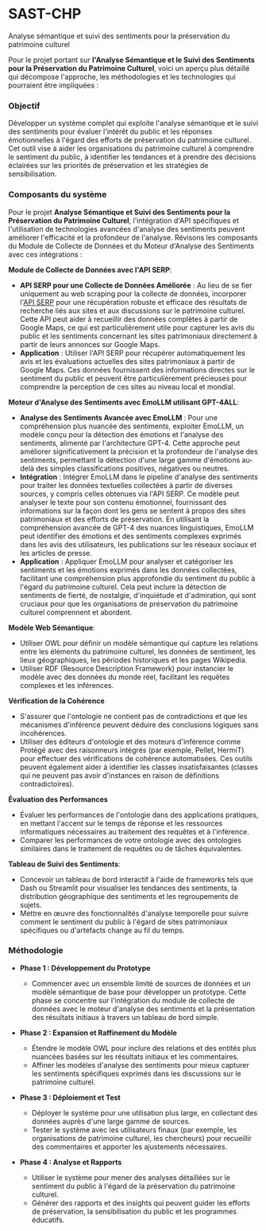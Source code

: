 # SAST-CHP
Analyse sémantique et suivi des sentiments pour la préservation du patrimoine culturel

Pour le projet portant sur **l'Analyse Sémantique et le Suivi des Sentiments pour la Préservation du Patrimoine Culturel**, voici un aperçu plus détaillé qui décompose l'approche, les méthodologies et les technologies qui pourraient être impliquées :

### Objectif

Développer un système complet qui exploite l'analyse sémantique et le suivi des sentiments pour évaluer l'intérêt du public et les réponses émotionnelles à l'égard des efforts de préservation du patrimoine culturel. Cet outil vise à aider les organisations du patrimoine culturel à comprendre le sentiment du public, à identifier les tendances et à prendre des décisions éclairées sur les priorités de préservation et les stratégies de sensibilisation.

### Composants du système

Pour le projet **Analyse Sémantique et Suivi des Sentiments pour la Préservation du Patrimoine Culturel**, l'intégration d'API spécifiques et l'utilisation de technologies avancées d'analyse des sentiments peuvent améliorer l'efficacité et la profondeur de l'analyse. Révisons les composants du Module de Collecte de Données et du Moteur d'Analyse des Sentiments avec ces intégrations :

**Module de Collecte de Données avec l'API SERP**:

  - **API SERP pour une Collecte de Données Améliorée** : Au lieu de se fier uniquement au web scraping pour la collecte de données, incorporer l'[API SERP](https://serpapi.com/google-maps-api) pour une récupération robuste et efficace des résultats de recherche liés aux sites et aux discussions sur le patrimoine culturel. Cette API peut aider à recueillir des données complètes à partir de Google Maps, ce qui est particulièrement utile pour capturer les avis du public et les sentiments concernant les sites patrimoniaux directement à partir de leurs annonces sur Google Maps.
  - **Application** : Utiliser l'API SERP pour récupérer automatiquement les avis et les évaluations actuelles des sites patrimoniaux à partir de Google Maps. Ces données fournissent des informations directes sur le sentiment du public et peuvent être particulièrement précieuses pour comprendre la perception de ces sites au niveau local et mondial.

**Moteur d'Analyse des Sentiments avec EmoLLM utilisant GPT-4ALL**:

  - **Analyse des Sentiments Avancée avec EmoLLM** : Pour une compréhension plus nuancée des sentiments, exploiter EmoLLM, un modèle conçu pour la détection des émotions et l'analyse des sentiments, alimenté par l'architecture GPT-4. Cette approche peut améliorer significativement la précision et la profondeur de l'analyse des sentiments, permettant la détection d'une large gamme d'émotions au-delà des simples classifications positives, négatives ou neutres.
  - **Intégration** : Intégrer EmoLLM dans le pipeline d'analyse des sentiments pour traiter les données textuelles collectées à partir de diverses sources, y compris celles obtenues via l'API SERP. Ce modèle peut analyser le texte pour son contenu émotionnel, fournissant des informations sur la façon dont les gens se sentent à propos des sites patrimoniaux et des efforts de préservation. En utilisant la compréhension avancée de GPT-4 des nuances linguistiques, EmoLLM peut identifier des émotions et des sentiments complexes exprimés dans les avis des utilisateurs, les publications sur les réseaux sociaux et les articles de presse.
  - **Application** : Appliquer EmoLLM pour analyser et catégoriser les sentiments et les émotions exprimés dans les données collectées, facilitant une compréhension plus approfondie du sentiment du public à l'égard du patrimoine culturel. Cela peut inclure la détection de sentiments de fierté, de nostalgie, d'inquiétude et d'admiration, qui sont cruciaux pour que les organisations de préservation du patrimoine culturel comprennent et abordent.

**Modèle Web Sémantique**:

  - Utiliser OWL pour définir un modèle sémantique qui capture les relations entre les éléments du patrimoine culturel, les données de sentiment, les lieux géographiques, les périodes historiques et les pages Wikipedia.
  - Utiliser RDF (Resource Description Framework) pour instancier le modèle avec des données du monde réel, facilitant les requêtes complexes et les inférences.

**Vérification de la Cohérence**

  - S'assurer que l'ontologie ne contient pas de contradictions et que les mécanismes d'inférence peuvent déduire des conclusions logiques sans incohérences.
  - Utiliser des éditeurs d'ontologie et des moteurs d'inférence comme Protégé avec des raisonneurs intégrés (par exemple, Pellet, HermiT) pour effectuer des vérifications de cohérence automatisées. Ces outils peuvent également aider à identifier les classes insatisfaisantes (classes qui ne peuvent pas avoir d'instances en raison de définitions contradictoires).

**Évaluation des Performances**

- Évaluer les performances de l'ontologie dans des applications pratiques, en mettant l'accent sur le temps de réponse et les ressources informatiques nécessaires au traitement des requêtes et à l'inférence.
- Comparer les performances de votre ontologie avec des ontologies similaires dans le traitement de requêtes ou de tâches équivalentes.

**Tableau de Suivi des Sentiments**:
   - Concevoir un tableau de bord interactif à l'aide de frameworks tels que Dash ou Streamlit pour visualiser les tendances des sentiments, la distribution géographique des sentiments et les regroupements de sujets.
   - Mettre en œuvre des fonctionnalités d'analyse temporelle pour suivre comment le sentiment du public à l'égard de sites patrimoniaux spécifiques ou d'artefacts change au fil du temps.

### Méthodologie

- **Phase 1 : Développement du Prototype**
  - Commencer avec un ensemble limité de sources de données et un modèle sémantique de base pour développer un prototype. Cette phase se concentre sur l'intégration du module de collecte de données avec le moteur d'analyse des sentiments et la présentation des résultats initiaux à travers un tableau de bord simple.

- **Phase 2 : Expansion et Raffinement du Modèle**
  - Étendre le modèle OWL pour inclure des relations et des entités plus nuancées basées sur les résultats initiaux et les commentaires.
  - Affiner les modèles d'analyse des sentiments pour mieux capturer les sentiments spécifiques exprimés dans les discussions sur le patrimoine culturel.

- **Phase 3 : Déploiement et Test**
  - Déployer le système pour une utilisation plus large, en collectant des données auprès d'une large gamme de sources.
  - Tester le système avec les utilisateurs finaux (par exemple, les organisations de patrimoine culturel, les chercheurs) pour recueillir des commentaires et apporter les ajustements nécessaires.

- **Phase 4 : Analyse et Rapports**
  - Utiliser le système pour mener des analyses détaillées sur le sentiment du public à l'égard de la préservation du patrimoine culturel.
  - Générer des rapports et des insights qui peuvent guider les efforts de préservation, la sensibilisation du public et les programmes éducatifs.
